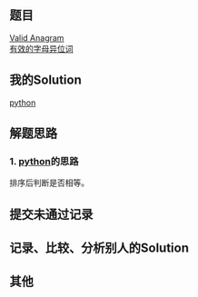 ## 题目

[Valid Anagram](https://leetcode.com/problems/valid-anagram/) <br/> [有效的字母异位词](https://leetcode-cn.com/problems/valid-anagram/)

## 我的Solution

[python](../242/242_valid_anagram.py)

## 解题思路

### 1. [python](../242/242_valid_anagram.py)的思路

排序后判断是否相等。

## 提交未通过记录

## 记录、比较、分析别人的Solution

## 其他
